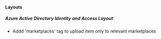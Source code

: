 
#### Layouts
##### Azure Active Directory Identity and Access Layout
- Addd 'marketplaces' tag to upload item only to relevant marketplaces
